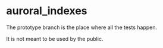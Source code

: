 # auroral_indexes

The prototype branch is the place where all the tests happen.

It is not meant to be used by the public.
